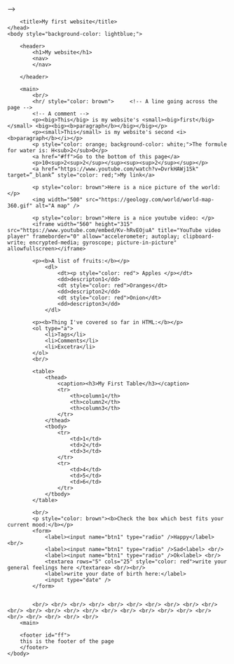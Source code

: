 <!-- # First_Website12
My first github page
<!DOCTYPE html> -->
<html>
	<head>
		<!-- <meta charset="UTF-8">
		<meta name="description" content="This is an awsome website">    <!-- The content sentence should be up to 160 characters -->
		<meta name=”author” content=”Itamar”>
		<meta name=”viewport” content=”width=device-width, initial-scale=1.0”> -->

		<title>My first website</title>
	</head>
	<body style="background-color: lightblue;">
		
		<header>
			<h1>My website</h1>
			<nav>
			</nav>
		
		</header>
		
		<main>
			<br/>
			<hr/ style="color: brown">     <!-- A line going across the page -->
			<!-- A comment -->
			<p><big>This</big> is my website's <small><big>first</big></small> <big><big><b>paragraph</b></big></big></p>
			<p><small>This</small> is my website's second <i><b>paragraph</b></i></p>
			<p style="color: orange; background-color: white;">The formule for water is: H<sub>2</sub>O</p>
			<a href="#ff">Go to the bottom of this page</a>
			<p>10<sup>2<sup>2</sup></sup><sup><sup>2</sup></sup></p>
			<a href="https://www.youtube.com/watch?v=DvrkHAWj1Sk" target=”_blank” style="color: red;">My link</a>
			
			<p style="color: brown">Here is a nice picture of the world: </p>
			<img width="500" src="https://geology.com/world/world-map-360.gif" alt="A map" />
			
			<p style="color: brown">Here is a nice youtube video: </p>
			<iframe width="560" height="315" src="https://www.youtube.com/embed/Kv-hRvEOjuA" title="YouTube video player" frameborder="0" allow="accelerometer; autoplay; clipboard-write; encrypted-media; gyroscope; picture-in-picture" allowfullscreen></iframe>
			
			<p><b>A list of fruits:</b></p>
				<dl>
					<dt><p style="color: red"> Apples </p></dt>
					<dd>descripton1</dd>
					<dt style="color: red">Oranges</dt>
					<dd>descripton2</dd>
					<dt style="color: red">Onion</dt>
					<dd>descripton3</dd>
				</dl>
				
			<p><b>Thing I've covered so far in HTML:</b></p>
            <ol type="a">
				<li>Tags</li>
				<li>Comments</li>
				<li>Excetra</li>
			</ol>
			<br/>
			
			<table>
				<thead>
					<caption><h3>My First Table</h3></caption>
					<tr>
						<th>column1</th>
						<th>column2</th>
						<th>column3</th>
					</tr>
				</thead>
				<tbody>
					<tr>
						<td>1</td>
						<td>2</td>
						<td>3</td>
					</tr>
					<tr>
						<td>4</td>
						<td>5</td>
						<td>6</td>
					</tr>
				</tbody>
			</table>
			
			<br/>
			<p style="color: brown"><b>Check the box which best fits your current mood:</b></p>
			<form>
				<label><input name="btn1" type="radio" />Happy</label> <br/>
				<label><input name="btn1" type="radio" />Sad<label> <br/>
				<label><input name="btn1" type="radio" />Ok<label> <br/>
				<textarea rows="5" cols="25" style="color: red">write your general feelings here </textarea> <br/><br/>
				<label>write your date of birth here:</label>
				<input type="date" />
			</form>
				
				
			<br/> <br/> <br/> <br/> <br/> <br/> <br/> <br/> <br/> <br/> <br/> <br/> <br/> <br/> <br/> <br/> <br/> <br/> <br/> <br/> <br/> <br/> <br/> <br/> <br/> <br/>
		<main>
		
		<footer id="ff">
		this is the footer of the page
		</footer>
	</body>
</html>
